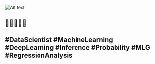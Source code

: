 ![Alt text](https://github.com/Bruno2009/imagem/blob/cd3ebd200a329279b03b7c984ea955d488cb268b/img/Foto.webp?raw=true)

##  👋👋👋👋👋

## #DataScientist #MachineLearning #DeepLearning #Inference #Probability #MLG #RegressionAnalysis





